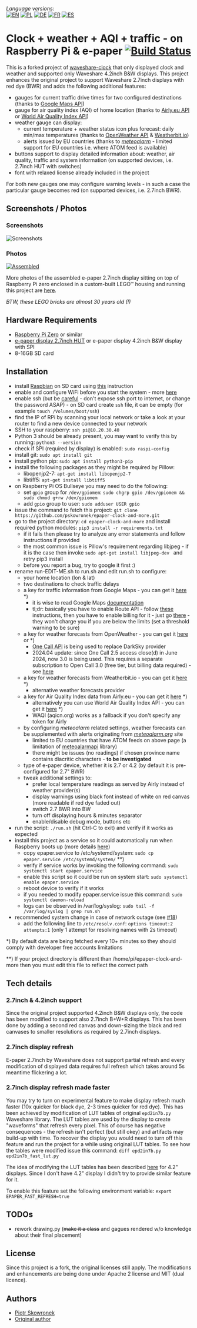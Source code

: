 _Language versions:_\
[![EN](https://github.com/pskowronek/epaper-clock-and-more/raw/master/www/flags/lang-US.png)](https://github.com/pskowronek/epaper-clock-and-more) 
[![PL](https://github.com/pskowronek/epaper-clock-and-more/raw/master/www/flags/lang-PL.png)](https://translate.googleusercontent.com/translate_c?sl=en&tl=pl&u=https://github.com/pskowronek/epaper-clock-and-more)
[![DE](https://github.com/pskowronek/epaper-clock-and-more/raw/master/www/flags/lang-DE.png)](https://translate.googleusercontent.com/translate_c?sl=en&tl=de&u=https://github.com/pskowronek/epaper-clock-and-more)
[![FR](https://github.com/pskowronek/epaper-clock-and-more/raw/master/www/flags/lang-FR.png)](https://translate.googleusercontent.com/translate_c?sl=en&tl=fr&u=https://github.com/pskowronek/epaper-clock-and-more)
[![ES](https://github.com/pskowronek/epaper-clock-and-more/raw/master/www/flags/lang-ES.png)](https://translate.googleusercontent.com/translate_c?sl=en&tl=es&u=https://github.com/pskowronek/epaper-clock-and-more)

# Clock + weather + AQI + traffic - on Raspberry Pi & e-paper [![Build Status](https://app.travis-ci.com/pskowronek/epaper-clock-and-more.svg?token=Qdxpgtv2JGtmt3c6QSYt&branch=master)](https://app.travis-ci.com/pskowronek/epaper-clock-and-more)

This is a forked project of [waveshare-clock](https://github.com/prehensile/waveshare-clock) that only displayed clock and weather and supported only Waveshare 4.2inch B&W displays.
This project enhances the original project to support Waveshare 2.7inch displays with red dye (BWR) and adds the following additional features:
- gauges for current traffic drive times for two configured destinations (thanks to [Google Maps API](https://developers.google.com/maps/documentation/))
- gauge for air quality index (AQI) of home location (thanks to [Airly.eu API](http://developer.airly.eu/) or [World Air Quality Index API](https://aqicn.org))
- weather gauge can display:
  - current temperature + weather status icon plus forecast: daily min/max temperatures (thanks to [OpenWeather API](https://openweathermap.org) & [Weatherbit.io](https://weatherbit.io))
  - alerts issued by EU countries (thanks to *[meteoalarm](https://meteoalarm.org)* - limited support for EU countries i.e. where ATOM feed is available)
- buttons support to display detailed information about: weather, air quality, traffic and system information (on supported devices, i.e. 2.7inch HUT with switches)
- font with relaxed license already included in the project

For both new gauges one may configure warning levels - in such a case the particular gauge becomes red (on supported devices, i.e. 2.7inch BWR).

## Screenshots / Photos

### Screenshots
![Screenshots](https://github.com/pskowronek/epaper-clock-and-more/raw/master/www/screenshots/epaper-screenshots.png)


### Photos
[![Assembled](https://pskowronek.github.io/epaper-clock-and-more/www/assembled/01.JPG)](https://pskowronek.github.io/epaper-clock-and-more/www/assembled/index.html "Photos of assembled epaper + rasberry pi zero running epaper-clock-and-more")

More photos of the assembled e-paper 2.7inch display sitting on top of Raspberry Pi zero enclosed in a custom-built LEGO™ housing and running this project are [here](https://pskowronek.github.io/epaper-clock-and-more/www/assembled/index.html "Photos of assembled epaper + rasberry pi zero running epaper-clock-and-more").

*BTW, these LEGO bricks are almost 30 years old (!)*


## Hardware Requirements

- [Raspberry Pi Zero](https://botland.com.pl/moduly-i-zestawy-raspberry-pi-zero/9749-raspberry-pi-zero-wh-512mb-ram-wifi-bt-41-ze-zlaczami.html) or similar
- [e-paper display 2.7inch HUT](https://botland.com.pl/wyswietlacze-e-paper/9656-waveshare-e-paper-hat-b-27-264x176px-modul-z-wyswietlaczem-trojkolorowym-nakladka-do-raspberry-pi.html) or e-paper display 4.2inch B&W display with SPI
- 8-16GB SD card

## Installation

- install [Raspbian](https://www.raspberrypi.org/downloads/) on SD card using [this](https://www.raspberrypi.org/documentation/installation/installing-images/README.md) instruction
- enable and configure WiFi before you start the system - more [here](https://howchoo.com/g/ndy1zte2yjn/how-to-set-up-wifi-on-your-raspberry-pi-without-ethernet)
- enable ssh (but be [careful](https://www.raspberrypi.org/blog/a-security-update-for-raspbian-pixel/) - don't expose ssh port to internet, or change the password ASAP) - on SD card create ```ssh``` file, it can be empty (for example ```touch /Volumes/boot/ssh```)
- find the IP of RPi by scanning your local network or take a look at your router to find a new device connected to your network
- SSH to your raspberry: ```ssh pi@10.20.30.40```
- Python 3 should be already present, you may want to verify this by running: ```python3 --version```
- check if SPI (required by display) is enabled: ```sudo raspi-config```
- install git: ```sudo apt install git```
- install python pip: ```sudo apt install python3-pip```
- install the following packages as they might be required by Pillow: 
  - libopenjp2-7: ```apt-get install libopenjp2-7```
  - libtiff5: ```apt-get install libtiff5```
- on Raspberry Pi OS Bullseye you may need to do the following:
  - set `gpio` group for `/dev/gpiomem`:
    ```sudo chgrp gpio /dev/gpiomem && sudo chmod g+rw /dev/gpiomem```
  - add `gpio` group to user:
    ```sudo adduser USER gpio```
- issue the command to fetch this project:
    ```git clone https://github.com/pskowronek/epaper-clock-and-more.git```
- go to the project directory: ```cd epaper-clock-and-more``` and install required python modules:
  ```pip3 install -r requirements.txt```
  - if it fails then please try to analyze any error statements and follow instructions if provided
  - the most common issue is Pillow's requirement regarding libjpeg - if it is the case then invoke ```sudo apt-get install libjpeg-dev ``` and retry pip3 install
  - before you report a bug, try to google it first :)
- rename run-EDIT-ME.sh to run.sh and edit run.sh to configure:
  - your home location (lon & lat)
  - two destinations to check traffic delays
  - a key for traffic information from Google Maps - you can get it [here](https://developers.google.com/maps/documentation/embed/get-api-key) *)
    - it is wise to read Google Maps [documentation](https://developers.google.com/maps/documentation/)
    - tl;dr: basically you have to enable Route API - follow [these](https://developers.google.com/maps/documentation/routes/get-api-key) instructions,
      then you have to enable billing for it - just go [there](https://console.cloud.google.com/billing) - they won't charge you if you are below the limits (set a threshold warning to be sure)
  - a key for weather forecasts from OpenWeather - you can get it [here](https://openweathermap.org/home/sign_up) or *)
    - [One Call API](https://openweathermap.org/api/one-call-api) is being used to replace DarkSky provider
    - 2024.04 update: since One Call 2.5 access close(d) in June 2024, now 3.0 is being used. This requires a separate subscription to Open Call 3.0 (free tier, but billing data required) - see [here](https://openweathermap.org/one-call-transfer)
  - a key for weather forecasts from Weatherbit.io - you can get it [here](https://www.weatherbit.io/account/create) *)
    - alternative weather forecasts provider
  - a key for Air Quality Index data from Airly.eu - you can get it [here](https://developer.airly.eu/register) *)
    - alternatively you can use World Air Quality Index API - you can get it [here](https://aqicn.org/data-platform/token/) *)
    - WAQI (aqicn.org) works as a fallback if you don't specify any token for Airly
  - by configuring *meteoalarm* related settings, weather forecasts can be supplemented with alerts originating from *[meteoalarm.org](https://meteoalarm.org)* site
    - limited to EU countries that have ATOM feeds on above page (a limitation of [meteoalarmapi](https://pypi.org/project/meteoalertapi/) library)
    - there might be issues (no readings) if chosen province name contains diacritic characters - **to be investigated**
  - type of e-paper device, whether it is 2.7 or 4.2 (by default it is pre-configured for 2.7" BWR)
  - tweak additional settings to:
    - prefer local temperature readings as served by Airly instead of weather provider(s)
    - display warnings using black font instead of white on red canvas (more readable if red dye faded out)
    - switch 2.7 BWR into BW
    - turn off displaying hours & minutes separator
    - enable/disable debug mode, buttons etc
- run the script: ```./run.sh``` (hit Ctrl-C to exit) and verify if it works as expected
- install this project as a service so it could automatically run when Raspberry boots up (more details [here](https://www.raspberrypi.org/documentation/linux/usage/systemd.md))
  - copy epaper.service to /etc/systemd/system: ```sudo cp epaper.service /etc/systemd/system/``` **)
  - verify if service works by invoking the following command: ```sudo systemctl start epaper.service```
  - enable this script so it could be run on system start: ```sudo systemctl enable epaper.service```
  - reboot device to verify if it works
  - if you needed to modify epaper.service issue this command: ```sudo systemctl daemon-reload```
  - logs can be observed in /var/log/syslog: ```sudo tail -f /var/log/syslog | grep run.sh```
- recommended system change in case of network outage (see [#18](/../../issues/18))
  - add the following line to `/etc/resolv.conf`: `options timeout:2 attempts:1` (only 1 attempt for resolving names with 2s timeout)


*) By default data are being fetched every 10+ minutes so they should comply with developer free accounts limitations

**) If your project directory is different than /home/pi/epaper-clock-and-more then you must edit this file to reflect the correct path

## Tech details

### 2.7inch & 4.2inch support

Since the original project supported 4.2inch B&W displays only, the code has been modified to support also 2.7inch B+W+R displays. This has been done by adding a second red canvas and down-sizing the black and red canvases to smaller resolutions as required by 2.7inch displays.

### 2.7inch display refresh

E-paper 2.7inch by Waveshare does not support partial refresh and every modification of displayed data requires full refresh which takes around 5s meantime flickering a lot.

### 2.7inch display refresh made faster

You may try to turn on experimental feature to make display refresh much faster (10x quicker for black dye, 2-3 times quicker for red dye).
This has been achieved by modification of LUT tables of original ```epd2in7b.py``` Waveshare library. The LUT tables are used by the display
to create "waveforms" that refresh every pixel. This of course has negative consequences - the refresh isn't perfect (but still okey) and
artifacts may build-up with time. To recover the display you would need to turn off this feature and run the project for a while using original LUT tables.
To see how the tables were modified issue this command: ```diff epd2in7b.py epd2in7b_fast_lut.py```

The idea of modifying the LUT tables has been described [here](http://benkrasnow.blogspot.com/2017/10/fast-partial-refresh-on-42-e-paper.html) for 4.2" displays.
Since I don't have 4.2" display I didn't try to provide similar feature for it.

To enable this feature set the following environment variable: ```export EPAPER_FAST_REFRESH=true```


## TODOs

- rework drawing.py (~~make it a class~~ and gagues rendered w/o knowledge about their final placement)

## License

Since this project is a fork, the original licenses still apply. The modifications and enhancements are being done under Apache 2 license and MIT (dual licence).

## Authors

- [Piotr Skowronek](https://github.com/pskowronek)
- [Original author](https://github.com/prehensile)


